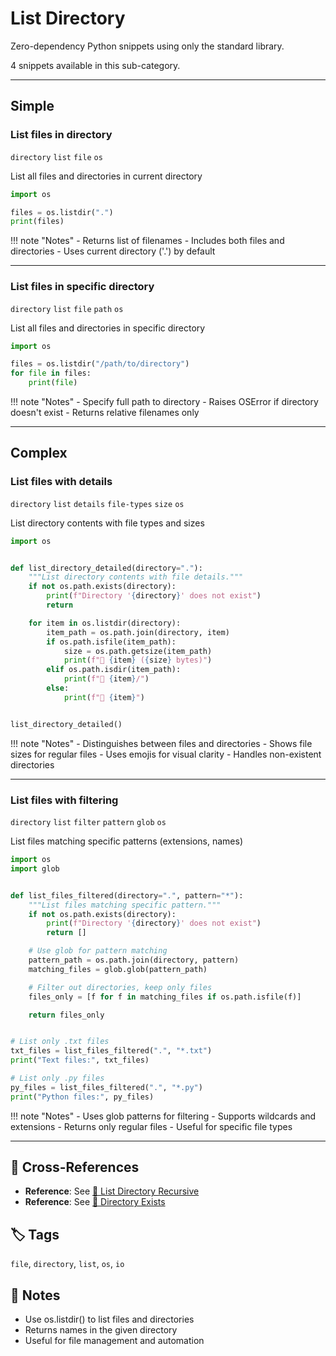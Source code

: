 # List Directory

Zero-dependency Python snippets using only the standard library.

4 snippets available in this sub-category.

---

## Simple

###  List files in directory

`directory` `list` `file` `os`

List all files and directories in current directory

```python
import os

files = os.listdir(".")
print(files)
```

!!! note "Notes"
    - Returns list of filenames
    - Includes both files and directories
    - Uses current directory ('.') by default

<hr class="snippet-divider">

### List files in specific directory

`directory` `list` `file` `path` `os`

List all files and directories in specific directory

```python
import os

files = os.listdir("/path/to/directory")
for file in files:
    print(file)
```

!!! note "Notes"
    - Specify full path to directory
    - Raises OSError if directory doesn't exist
    - Returns relative filenames only

<hr class="snippet-divider">

## Complex

###  List files with details

`directory` `list` `details` `file-types` `size` `os`

List directory contents with file types and sizes

```python
import os


def list_directory_detailed(directory="."):
    """List directory contents with file details."""
    if not os.path.exists(directory):
        print(f"Directory '{directory}' does not exist")
        return

    for item in os.listdir(directory):
        item_path = os.path.join(directory, item)
        if os.path.isfile(item_path):
            size = os.path.getsize(item_path)
            print(f"📄 {item} ({size} bytes)")
        elif os.path.isdir(item_path):
            print(f"📁 {item}/")
        else:
            print(f"🔗 {item}")


list_directory_detailed()
```

!!! note "Notes"
    - Distinguishes between files and directories
    - Shows file sizes for regular files
    - Uses emojis for visual clarity
    - Handles non-existent directories

<hr class="snippet-divider">

### List files with filtering

`directory` `list` `filter` `pattern` `glob` `os`

List files matching specific patterns (extensions, names)

```python
import os
import glob


def list_files_filtered(directory=".", pattern="*"):
    """List files matching specific pattern."""
    if not os.path.exists(directory):
        print(f"Directory '{directory}' does not exist")
        return []

    # Use glob for pattern matching
    pattern_path = os.path.join(directory, pattern)
    matching_files = glob.glob(pattern_path)

    # Filter out directories, keep only files
    files_only = [f for f in matching_files if os.path.isfile(f)]

    return files_only


# List only .txt files
txt_files = list_files_filtered(".", "*.txt")
print("Text files:", txt_files)

# List only .py files
py_files = list_files_filtered(".", "*.py")
print("Python files:", py_files)
```

!!! note "Notes"
    - Uses glob patterns for filtering
    - Supports wildcards and extensions
    - Returns only regular files
    - Useful for specific file types

<hr class="snippet-divider">

## 🔗 Cross-References

- **Reference**: See [📂 List Directory Recursive](./list_directory_recursive.md)
- **Reference**: See [📂 Directory Exists](./directory_exists.md)

## 🏷️ Tags

`file`, `directory`, `list`, `os`, `io`

## 📝 Notes

- Use os.listdir() to list files and directories
- Returns names in the given directory
- Useful for file management and automation
